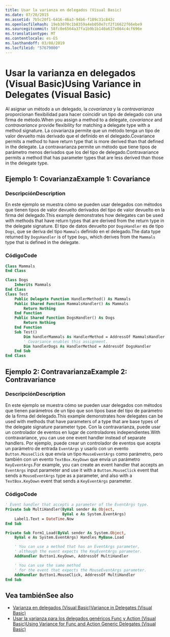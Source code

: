 ```yaml
---
title: Usar la varianza en delegados (Visual Basic)
ms.date: 07/20/2015
ms.assetid: 7b5c20f1-6416-46a3-94b6-f109c31c842c
ms.openlocfilehash: 19eb3070c1b8359a4eb050e7cf2f16622f66ebe9
ms.sourcegitcommit: 58fc0e6564a37fa1b9b1b140a637e864c4cf696e
ms.translationtype: MT
ms.contentlocale: es-ES
ms.lasthandoff: 03/08/2019
ms.locfileid: "57679800"
---
```

# <a name="using-variance-in-delegates-visual-basic"></a><span data-ttu-id="ad50d-102">Usar la varianza en delegados (Visual Basic)</span><span class="sxs-lookup"><span data-stu-id="ad50d-102">Using Variance in Delegates (Visual Basic)</span></span>

<span data-ttu-id="ad50d-103">Al asignar un método a un delegado, la *covarianza* y la *contravarianza* proporcionan flexibilidad para hacer coincidir un tipo de delegado con una firma de método.</span><span class="sxs-lookup"><span data-stu-id="ad50d-103">When you assign a method to a delegate, *covariance* and *contravariance* provide flexibility for matching a delegate type with a method signature.</span></span> <span data-ttu-id="ad50d-104">La covarianza permite que un método tenga un tipo de valor devuelto más derivado que el definido en el delegado.</span><span class="sxs-lookup"><span data-stu-id="ad50d-104">Covariance permits a method to have return type that is more derived than that defined in the delegate.</span></span> <span data-ttu-id="ad50d-105">La contravarianza permite un método que tiene tipos de parámetro menos derivados que los del tipo de delegado.</span><span class="sxs-lookup"><span data-stu-id="ad50d-105">Contravariance permits a method that has parameter types that are less derived than those in the delegate type.</span></span>

## <a name="example-1-covariance"></a><span data-ttu-id="ad50d-106">Ejemplo 1: Covarianza</span><span class="sxs-lookup"><span data-stu-id="ad50d-106">Example 1: Covariance</span></span>

### <a name="description"></a><span data-ttu-id="ad50d-107">Descripción</span><span class="sxs-lookup"><span data-stu-id="ad50d-107">Description</span></span>

<span data-ttu-id="ad50d-108">En este ejemplo se muestra cómo se pueden usar delegados con métodos que tienen tipos de valor devuelto derivados del tipo de valor devuelto en la firma del delegado.</span><span class="sxs-lookup"><span data-stu-id="ad50d-108">This example demonstrates how delegates can be used with methods that have return types that are derived from the return type in the delegate signature.</span></span> <span data-ttu-id="ad50d-109">El tipo de datos devuelto por `DogsHandler` es de tipo `Dogs`, que se deriva del tipo `Mammals` definido en el delegado.</span><span class="sxs-lookup"><span data-stu-id="ad50d-109">The data type returned by `DogsHandler` is of type `Dogs`, which derives from the `Mammals` type that is defined in the delegate.</span></span>

### <a name="code"></a><span data-ttu-id="ad50d-110">Código</span><span class="sxs-lookup"><span data-stu-id="ad50d-110">Code</span></span>

```vb
Class Mammals
End Class

Class Dogs
    Inherits Mammals
End Class
Class Test
    Public Delegate Function HandlerMethod() As Mammals
    Public Shared Function MammalsHandler() As Mammals
        Return Nothing
    End Function
    Public Shared Function DogsHandler() As Dogs
        Return Nothing
    End Function
    Sub Test()
        Dim handlerMammals As HandlerMethod = AddressOf MammalsHandler
        ' Covariance enables this assignment.
        Dim handlerDogs As HandlerMethod = AddressOf DogsHandler
    End Sub
End Class
```

## <a name="example-2-contravariance"></a><span data-ttu-id="ad50d-111">Ejemplo 2: Contravarianza</span><span class="sxs-lookup"><span data-stu-id="ad50d-111">Example 2: Contravariance</span></span>

### <a name="description"></a><span data-ttu-id="ad50d-112">Descripción</span><span class="sxs-lookup"><span data-stu-id="ad50d-112">Description</span></span>

<span data-ttu-id="ad50d-113">En este ejemplo se muestra cómo se pueden usar delegados con métodos que tienen parámetros de un tipo que son tipos base del tipo de parámetro de la firma del delegado.</span><span class="sxs-lookup"><span data-stu-id="ad50d-113">This example demonstrates how delegates can be used with methods that have parameters of a type that are base types of the delegate signature parameter type.</span></span> <span data-ttu-id="ad50d-114">Con la contravarianza, puede usar un controlador de eventos en lugar de controladores independientes.</span><span class="sxs-lookup"><span data-stu-id="ad50d-114">With contravariance, you can use one event handler instead of separate handlers.</span></span> <span data-ttu-id="ad50d-115">Por ejemplo, puede crear un controlador de eventos que acepta un parámetro de entrada `EventArgs` y usarlo con un evento `Button.MouseClick` que envía un tipo `MouseEventArgs` como parámetro, pero también con un evento `TextBox.KeyDown` que envía un parámetro `KeyEventArgs`.</span><span class="sxs-lookup"><span data-stu-id="ad50d-115">For example, you can create an event handler that accepts an `EventArgs` input parameter and use it with a `Button.MouseClick` event that sends a `MouseEventArgs` type as a parameter, and also with a `TextBox.KeyDown` event that sends a `KeyEventArgs` parameter.</span></span>

### <a name="code"></a><span data-ttu-id="ad50d-116">Código</span><span class="sxs-lookup"><span data-stu-id="ad50d-116">Code</span></span>

```vb
' Event handler that accepts a parameter of the EventArgs type.
Private Sub MultiHandler(ByVal sender As Object,
                         ByVal e As System.EventArgs)
    Label1.Text = DateTime.Now
End Sub

Private Sub Form1_Load(ByVal sender As System.Object,
    ByVal e As System.EventArgs) Handles MyBase.Load

    ' You can use a method that has an EventArgs parameter,
    ' although the event expects the KeyEventArgs parameter.
    AddHandler Button1.KeyDown, AddressOf MultiHandler

    ' You can use the same method
    ' for the event that expects the MouseEventArgs parameter.
    AddHandler Button1.MouseClick, AddressOf MultiHandler
End Sub
```

## <a name="see-also"></a><span data-ttu-id="ad50d-117">Vea también</span><span class="sxs-lookup"><span data-stu-id="ad50d-117">See also</span></span>

- [<span data-ttu-id="ad50d-118">Varianza en delegados (Visual Basic)</span><span class="sxs-lookup"><span data-stu-id="ad50d-118">Variance in Delegates (Visual Basic)</span></span>](../../../../visual-basic/programming-guide/concepts/covariance-contravariance/variance-in-delegates.md)
- [<span data-ttu-id="ad50d-119">Usar la varianza para los delegados genéricos Func y Action (Visual Basic)</span><span class="sxs-lookup"><span data-stu-id="ad50d-119">Using Variance for Func and Action Generic Delegates (Visual Basic)</span></span>](../../../../visual-basic/programming-guide/concepts/covariance-contravariance/using-variance-for-func-and-action-generic-delegates.md)
